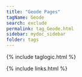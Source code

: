 ```yaml
---
title: "Geode Pages"
tagName: Geode
search: exclude
permalink: tag_Geode.html
sidebar: mydoc_sidebar
folder: tags
---
```

{% include taglogic.html %}

{% include links.html %}
